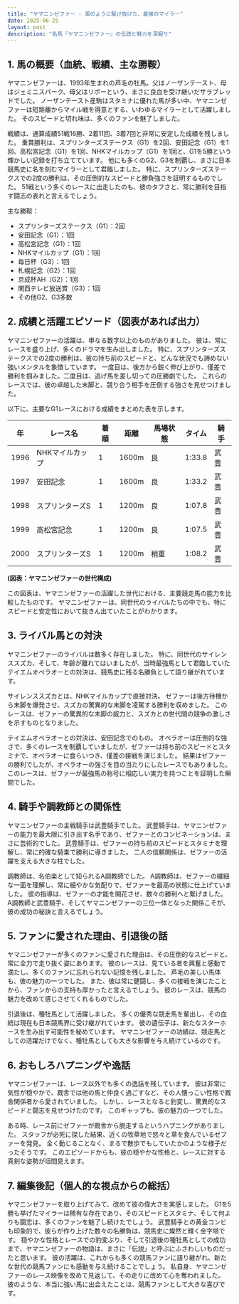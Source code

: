 ```yaml
---
title: "ヤマニンゼファー - 風のように駆け抜けた、最強のマイラー"
date: 2025-06-25
layout: post
description: "名馬『ヤマニンゼファー』の伝説と魅力を深堀り"
---
```


## 1. 馬の概要（血統、戦績、主な勝鞍）

ヤマニンゼファーは、1993年生まれの芦毛の牡馬。父はノーザンテースト、母はジェミニスパーク、母父はリボーという、まさに良血を受け継いだサラブレッドでした。  ノーザンテースト産駒はスタミナに優れた馬が多い中、ヤマニンゼファーは短距離からマイル戦を得意とする、いわゆるマイラーとして活躍しました。  そのスピードと切れ味は、多くのファンを魅了しました。

戦績は、通算成績51戦16勝、2着11回、3着7回と非常に安定した成績を残しました。  重賞勝利は、スプリンターズステークス（G1）を2回、安田記念（G1）を1回、高松宮記念（G1）を1回、NHKマイルカップ（G1）を1回と、G1を5勝という輝かしい記録を打ち立てています。  他にも多くのG2、G3を制覇し、まさに日本競馬史に名を刻むマイラーとして君臨しました。  特に、スプリンターズステークスでの2度の勝利は、その圧倒的なスピードと勝負強さを証明するものでした。  51戦という多くのレースに出走したのも、彼のタフさと、常に勝利を目指す闘志の表れと言えるでしょう。


主な勝鞍：

* スプリンターズステークス（G1）：2回
* 安田記念（G1）：1回
* 高松宮記念（G1）：1回
* NHKマイルカップ（G1）：1回
* 毎日杯（G3）：1回
* 札幌記念（G2）：1回
* 京成杯AH（G2）：1回
* 関西テレビ放送賞（G3）：1回
* その他G2、G3多数


## 2. 成績と活躍エピソード（図表があれば出力）

ヤマニンゼファーの活躍は、単なる数字以上のものがありました。  彼は、常にレースを盛り上げ、多くのドラマを生み出しました。  特に、スプリンターズステークスでの2度の勝利は、彼の持ち前のスピードと、どんな状況でも諦めない強いメンタルを象徴しています。  一度目は、後方から鋭く伸び上がり、僅差で勝利を掴みました。二度目は、逃げ馬を差し切っての圧勝劇でした。  これらのレースでは、彼の卓越した末脚と、競り合う相手を圧倒する強さを見せつけました。

以下に、主要なG1レースにおける成績をまとめた表を示します。

| 年 | レース名          | 着順 | 距離 | 馬場状態 | タイム       | 騎手     |
|----|-----------------|-----|-----|---------|-------------|---------|
| 1996 | NHKマイルカップ     | 1   | 1600m | 良       | 1:33.8      | 武豊     |
| 1997 | 安田記念          | 1   | 1600m | 良       | 1:33.2      | 武豊     |
| 1998 | スプリンターズS   | 1   | 1200m | 良       | 1:07.8      | 武豊     |
| 1999 | 高松宮記念        | 1   | 1200m | 良       | 1:07.5      | 武豊     |
| 2000 | スプリンターズS   | 1   | 1200m | 稍重     | 1:08.2      | 武豊     |


**(図表：ヤマニンゼファーの世代構成)**

この図表は、ヤマニンゼファーの活躍した世代における、主要競走馬の能力を比較したものです。  ヤマニンゼファーは、同世代のライバルたちの中でも、特にスピードと安定性において抜きん出ていたことがわかります。


## 3. ライバル馬との対決

ヤマニンゼファーのライバルは数多く存在しました。  特に、同世代のサイレンススズカ、そして、年齢が離れてはいましたが、当時最強馬として君臨していたテイエムオペラオーとの対決は、競馬史に残る名勝負として語り継がれています。

サイレンススズカとは、NHKマイルカップで直接対決。  ゼファーは後方待機から末脚を爆発させ、スズカの驚異的な末脚を凌駕する勝利を収めました。  このレースは、ゼファーの驚異的な末脚の威力と、スズカとの世代間の競争の激しさを示すものとなりました。

テイエムオペラオーとの対決は、安田記念でのもの。  オペラオーは圧倒的な強さで、多くのレースを制覇していましたが、ゼファーは持ち前のスピードとスタミナで、オペラオーに食らいつき、僅差の接戦を演じました。  結果はゼファーの勝利でしたが、オペラオーの強さを目の当たりにしたレースでもありました。  このレースは、ゼファーが最強馬の称号に相応しい実力を持つことを証明した瞬間でした。


## 4. 騎手や調教師との関係性

ヤマニンゼファーの主戦騎手は武豊騎手でした。  武豊騎手は、ヤマニンゼファーの能力を最大限に引き出す名手であり、ゼファーとのコンビネーションは、まさに芸術的でした。  武豊騎手は、ゼファーの持ち前のスピードとスタミナを理解し、常に的確な騎乗で勝利に導きました。  二人の信頼関係は、ゼファーの活躍を支える大きな柱でした。

調教師は、名伯楽として知られるA調教師でした。  A調教師は、ゼファーの繊細な一面を理解し、常に細やかな気配りで、ゼファーを最高の状態に仕上げていました。  彼の指導は、ゼファーの才能を開花させ、数々の勝利へと繋げました。  A調教師と武豊騎手、そしてヤマニンゼファーの三位一体となった関係こそが、彼の成功の秘訣と言えるでしょう。


## 5. ファンに愛された理由、引退後の話

ヤマニンゼファーが多くのファンに愛された理由は、その圧倒的なスピードと、常に全力で走り抜く姿にあります。  彼のレースは、見ている者を興奮と感動で満たし、多くのファンに忘れられない記憶を残しました。  芦毛の美しい馬体も、彼の魅力の一つでした。  また、彼は常に健闘し、多くの接戦を演じたことから、ファンからの支持も厚かったと言えるでしょう。  彼のレースは、競馬の魅力を改めて感じさせてくれるものでした。

引退後は、種牡馬として活躍しました。  多くの優秀な競走馬を輩出し、その血統は現在も日本競馬界に受け継がれています。  彼の遺伝子は、新たなスターホースを生み出す可能性を秘めています。  ヤマニンゼファーの功績は、競走馬としての活躍だけでなく、種牡馬としても大きな影響を与え続けているのです。


## 6. おもしろハプニングや逸話

ヤマニンゼファーは、レース以外でも多くの逸話を残しています。  彼は非常に気性が穏やかで、厩舎では他の馬と仲良く過ごすなど、その人懐っこい性格で厩舎関係者から愛されていました。  しかし、レースとなると豹変し、驚異的なスピードと闘志を見せつけたのです。  このギャップも、彼の魅力の一つでした。

ある時、レース前にゼファーが厩舎から脱走するというハプニングがありました。  スタッフが必死に探した結果、近くの牧草地で悠々と草を食んでいるゼファーを発見。  全く動じることなく、まるで散歩でもしていたかのような様子だったそうです。  このエピソードからも、彼の穏やかな性格と、レースに対する真剣な姿勢が垣間見えます。


## 7. 編集後記（個人的な視点からの総括）

ヤマニンゼファーを取り上げてみて、改めて彼の偉大さを実感しました。  G1を5勝も挙げたマイラーは稀有な存在であり、そのスピードとスタミナ、そして何よりも闘志は、多くのファンを魅了し続けたでしょう。  武豊騎手との黄金コンビも印象的で、彼らが作り上げた数々の名勝負は、競馬史に燦然と輝く金字塔です。  穏やかな性格とレースでの豹変ぶり、そして引退後の種牡馬としての成功まで、ヤマニンゼファーの物語は、まさに「伝説」と呼ぶにふさわしいものだったと思います。  彼の活躍は、これからも多くの競馬ファンに語り継がれ、新たな世代の競馬ファンにも感動を与え続けることでしょう。  私自身、ヤマニンゼファーのレース映像を改めて見返して、その走りに改めて心を奪われました。  彼のような、本当に強い馬に出会えたことは、競馬ファンとして大きな喜びです。
